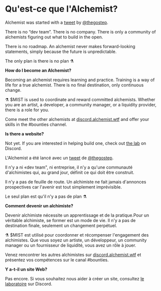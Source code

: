 # Qu'est-ce que l'Alchemist?

Alchemist was started with a [tweet](https://twitter.com/thegostep/status/1358159173440184322?s=20) by [@thegostep](https://twitter.com/thegostep).

There is no “dev team”. There is no company. There is only a community of alchemists figuring out what to build in the open.

There is no roadmap. An alchemist never makes forward-looking statements, simply because the future is unpredictable.

The only plan is there is no plan ⚗️

**How do I become an Alchemist?**

Becoming an alchemist requires learning and practice. Training is a way of life for a true alchemist. There is no final destination, only continuous change.

⚗️ $MIST is used to coordinate and reward committed alchemists. Whether you are an artist, a developer, a community manager, or a liquidity provider, there is a role for you.

Come meet the other alchemists at [discord.alchemist.wtf](http://discord.alchemist.wtf) and offer your skills in the \#bounties channel.

**Is there a website?**

Not yet. If you are interested in helping build one, check out [the lab](https://discord.gg/UQB4MwG4c8) on Discord.

L'Alchemist a été lancé avec un [tweet](https://twitter.com/thegostep/status/1358159173440184322?s=20) de [@thegostep](https://twitter.com/thegostep).

Il n'y a ni «dev team", ni entreprise, il n'y a qu'une communauté d'alchimistes qui, au grand jour, définit ce qui doit être construit.

Il n'y a pas de feuille de route. Un alchimiste ne fait jamais d'annonces prospectives car l'avenir est tout simplement imprévisible.

Le seul plan est qu'il n'y a pas de plan ⚗️

**Comment devenir un alchimiste?**

Devenir alchimiste nécessite un apprentissage et de la pratique.Pour un véritable alchimiste, se former est un mode de vie. Il n'y a pas de destination finale, seulement un changement perpétuel.

⚗️ $MIST est utilisé pour coordonner et récompenser l'engagement des alchimistes. Que vous soyez un artiste, un développeur, un community manager ou un fournisseur de liquidité, vous avez un rôle à jouer.

Venez rencontrer les autres alchimistes sur [discord.alchemist.wtf](http://discord.alchemist.wtf/) et présentez vos compétences sur le canal \#bounties.

**Y a-t-il un site Web?**

Pas encore. Si vous souhaitez nous aider à créer un site, consultez [le laboratoire](https://discord.gg/UQB4MwG4c8) sur Discord.

